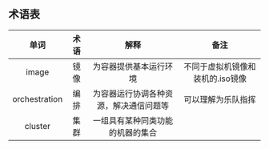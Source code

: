 术语表
-------

|单词|术语|解释|备注
|:-:|:-:|:-:|:-:|
|image|镜像|为容器提供基本运行环境|不同于虚拟机镜像和装机的.iso镜像|
|orchestration|编排|为容器运行协调各种资源，解决通信问题等|可以理解为乐队指挥|
|cluster|集群|一组具有某种同类功能的机器的集合||


